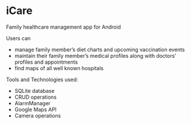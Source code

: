 # iCare
Family healthcare management app for Android

Users can
  * manage family member’s diet charts and upcoming vaccination events
  * maintain their family member’s medical profiles along with doctors’ profiles and appointments
  * find maps of all well known hospitals
  
Tools and Technologies used:
  * SQLite database
  * CRUD operations
  * AlarmManager
  * Google Maps API
  * Camera operations
